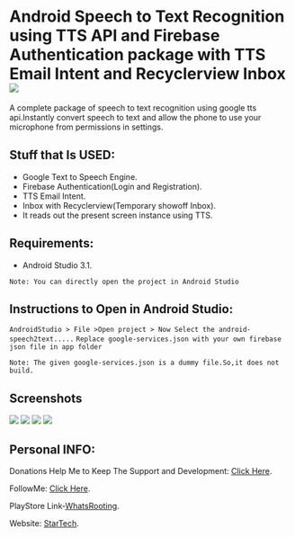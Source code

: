 # Android Speech to Text Recognition using TTS API and Firebase Authentication package with TTS Email Intent and Recyclerview Inbox ![](https://travis-ci.org/CodeBreaker444/android-speech2text-recognition-with-firebase-and-email-intent-and-reclyclerview-inbox-speakup.svg?branch=master)
A complete package of speech to text recognition using google tts api.Instantly convert speech to text and allow the phone to use your microphone from permissions in settings.

## Stuff that Is USED:
- Google Text to Speech Engine.
- Firebase Authentication(Login and Registration).
- TTS Email Intent.
- Inbox with Recyclerview(Temporary showoff Inbox).
- It reads out  the present screen instance using TTS.

## Requirements:
- Android Studio 3.1.

`Note: You can directly open the project in Android Studio`
## Instructions to Open in Android Studio:
`AndroidStudio > File >Open project > Now Select the android-speech2text.....`
`Replace google-services.json with your own firebase json file in app folder`

`Note: The given google-services.json is a dummy file.So,it does not build.`

## Screenshots
![](https://github.com/CodeBreaker444/android-speech2text-recognition-with-firebase-and-email-intent-and-reclyclerview-inbox-speakup/blob/master/screenshots/1.png)   ![](https://github.com/CodeBreaker444/android-speech2text-recognition-with-firebase-and-email-intent-and-reclyclerview-inbox-speakup/blob/master/screenshots/2.png)  ![](https://github.com/CodeBreaker444/android-speech2text-recognition-with-firebase-and-email-intent-and-reclyclerview-inbox-speakup/blob/master/screenshots/3.png)  ![](https://github.com/CodeBreaker444/android-speech2text-recognition-with-firebase-and-email-intent-and-reclyclerview-inbox-speakup/blob/master/screenshots/4.png)

## Personal INFO:

Donations Help Me to Keep The Support and Development: [Click Here](https://paypal.me/zer0error).

FollowMe: [Click Here](https://facebook.com/zer0error/).

PlayStore Link-[WhatsRooting](https://play.google.com/store/apps/details?id=codebreaker.gsl.whatsrooting).

Website: [StarTech](http://cbstartech.com).


